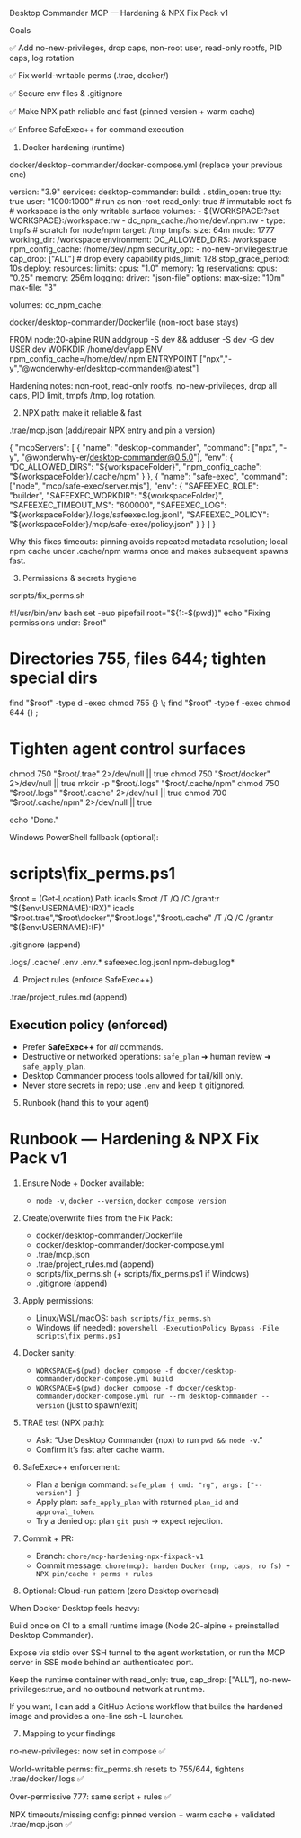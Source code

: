 Desktop Commander MCP — Hardening & NPX Fix Pack v1

Goals

✅ Add no-new-privileges, drop caps, non-root user, read-only rootfs, PID caps, log rotation

✅ Fix world-writable perms (.trae, docker/)

✅ Secure env files & .gitignore

✅ Make NPX path reliable and fast (pinned version + warm cache)

✅ Enforce SafeExec++ for command execution

1) Docker hardening (runtime)

docker/desktop-commander/docker-compose.yml (replace your previous one)

version: "3.9"
services:
  desktop-commander:
    build: .
    stdin_open: true
    tty: true
    user: "1000:1000"                # run as non-root
    read_only: true                  # immutable root fs
    # workspace is the only writable surface
    volumes:
      - ${WORKSPACE:?set WORKSPACE}:/workspace:rw
      - dc_npm_cache:/home/dev/.npm:rw
      - type: tmpfs                  # scratch for node/npm
        target: /tmp
        tmpfs:
          size: 64m
          mode: 1777
    working_dir: /workspace
    environment:
      DC_ALLOWED_DIRS: /workspace
      npm_config_cache: /home/dev/.npm
    security_opt:
      - no-new-privileges:true
    cap_drop: ["ALL"]                # drop every capability
    pids_limit: 128
    stop_grace_period: 10s
    deploy:
      resources:
        limits:
          cpus: "1.0"
          memory: 1g
        reservations:
          cpus: "0.25"
          memory: 256m
    logging:
      driver: "json-file"
      options:
        max-size: "10m"
        max-file: "3"

volumes:
  dc_npm_cache:


docker/desktop-commander/Dockerfile (non-root base stays)

FROM node:20-alpine
RUN addgroup -S dev && adduser -S dev -G dev
USER dev
WORKDIR /home/dev/app
ENV npm_config_cache=/home/dev/.npm
ENTRYPOINT ["npx","-y","@wonderwhy-er/desktop-commander@latest"]


Hardening notes: non-root, read-only rootfs, no-new-privileges, drop all caps, PID limit, tmpfs /tmp, log rotation.

2) NPX path: make it reliable & fast

.trae/mcp.json (add/repair NPX entry and pin a version)

{
  "mcpServers": [
    {
      "name": "desktop-commander",
      "command": ["npx", "-y", "@wonderwhy-er/desktop-commander@0.5.0"],
      "env": {
        "DC_ALLOWED_DIRS": "${workspaceFolder}",
        "npm_config_cache": "${workspaceFolder}/.cache/npm"
      }
    },
    {
      "name": "safe-exec",
      "command": ["node", "mcp/safe-exec/server.mjs"],
      "env": {
        "SAFEEXEC_ROLE": "builder",
        "SAFEEXEC_WORKDIR": "${workspaceFolder}",
        "SAFEEXEC_TIMEOUT_MS": "600000",
        "SAFEEXEC_LOG": "${workspaceFolder}/.logs/safeexec.log.jsonl",
        "SAFEEXEC_POLICY": "${workspaceFolder}/mcp/safe-exec/policy.json"
      }
    }
  ]
}


Why this fixes timeouts: pinning avoids repeated metadata resolution; local npm cache under .cache/npm warms once and makes subsequent spawns fast.

3) Permissions & secrets hygiene

scripts/fix_perms.sh

#!/usr/bin/env bash
set -euo pipefail
root="${1:-$(pwd)}"
echo "Fixing permissions under: $root"
# Directories 755, files 644; tighten special dirs
find "$root" -type d -exec chmod 755 {} \;
find "$root" -type f -exec chmod 644 {} \;

# Tighten agent control surfaces
chmod 750 "$root/.trae" 2>/dev/null || true
chmod 750 "$root/docker" 2>/dev/null || true
mkdir -p "$root/.logs" "$root/.cache/npm"
chmod 750 "$root/.logs" "$root/.cache" 2>/dev/null || true
chmod 700 "$root/.cache/npm" 2>/dev/null || true

echo "Done."


Windows PowerShell fallback (optional):

# scripts\fix_perms.ps1
$root = (Get-Location).Path
icacls $root /T /Q /C /grant:r "$($env:USERNAME):(RX)"
icacls "$root\.trae","$root\docker","$root\.logs","$root\.cache" /T /Q /C /grant:r "$($env:USERNAME):(F)"


.gitignore (append)

.logs/
.cache/
.env
.env.*
safeexec.log.jsonl
npm-debug.log*

4) Project rules (enforce SafeExec++)

.trae/project_rules.md (append)

## Execution policy (enforced)
- Prefer **SafeExec++** for *all* commands.
- Destructive or networked operations: `safe_plan` ➜ human review ➜ `safe_apply_plan`.
- Desktop Commander process tools allowed for tail/kill only.
- Never store secrets in repo; use `.env` and keep it gitignored.

5) Runbook (hand this to your agent)
# Runbook — Hardening & NPX Fix Pack v1

1) Ensure Node + Docker available:
   - `node -v`, `docker --version`, `docker compose version`

2) Create/overwrite files from the Fix Pack:
   - docker/desktop-commander/Dockerfile
   - docker/desktop-commander/docker-compose.yml
   - .trae/mcp.json
   - .trae/project_rules.md (append)
   - scripts/fix_perms.sh (+ scripts/fix_perms.ps1 if Windows)
   - .gitignore (append)

3) Apply permissions:
   - Linux/WSL/macOS: `bash scripts/fix_perms.sh`
   - Windows (if needed): `powershell -ExecutionPolicy Bypass -File scripts\fix_perms.ps1`

4) Docker sanity:
   - `WORKSPACE=$(pwd) docker compose -f docker/desktop-commander/docker-compose.yml build`
   - `WORKSPACE=$(pwd) docker compose -f docker/desktop-commander/docker-compose.yml run --rm desktop-commander --version` (just to spawn/exit)

5) TRAE test (NPX path):
   - Ask: “Use Desktop Commander (npx) to run `pwd && node -v`.”
   - Confirm it’s fast after cache warm.

6) SafeExec++ enforcement:
   - Plan a benign command: `safe_plan { cmd: "rg", args: ["--version"] }`
   - Apply plan: `safe_apply_plan` with returned `plan_id` and `approval_token`.
   - Try a denied op: plan `git push` → expect rejection.

7) Commit + PR:
   - Branch: `chore/mcp-hardening-npx-fixpack-v1`
   - Commit message: `chore(mcp): harden Docker (nnp, caps, ro fs) + NPX pin/cache + perms + rules`

6) Optional: Cloud-run pattern (zero Desktop overhead)

When Docker Desktop feels heavy:

Build once on CI to a small runtime image (Node 20-alpine + preinstalled Desktop Commander).

Expose via stdio over SSH tunnel to the agent workstation, or run the MCP server in SSE mode behind an authenticated port.

Keep the runtime container with read_only: true, cap_drop: ["ALL"], no-new-privileges:true, and no outbound network at runtime.

If you want, I can add a GitHub Actions workflow that builds the hardened image and provides a one-line ssh -L launcher.

7) Mapping to your findings

no-new-privileges: now set in compose ✅

World-writable perms: fix_perms.sh resets to 755/644, tightens .trae/docker/.logs ✅

Over-permissive 777: same script + rules ✅

NPX timeouts/missing config: pinned version + warm cache + validated .trae/mcp.json ✅